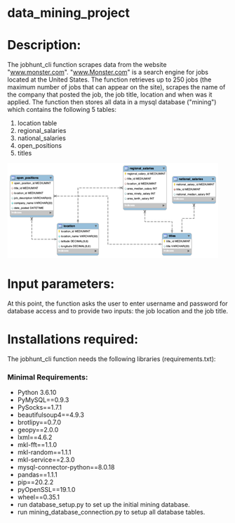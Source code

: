 # data_mining_project
# Description:
The jobhunt_cli function scrapes data from the website "www.monster.com". 
"www.Monster.com" is a search engine for jobs located at the United States. 
The function retrieves up to 250 jobs (the maximum number of jobs that can appear on the site), 
scrapes the name of the company that posted the job, the job title, location and when was it applied. 
The function then stores all data in a mysql database ("mining") which contains the following 5 tables:

1. location table
2. regional_salaries
3. national_salaries
4. open_positions
5. titles

![](.README_images/ERD_mining.png)


# Input parameters:
At this point, the function asks the user to enter username and password for database access
 and to provide two inputs: the job location and the job title.

# Installations required:
The jobhunt_cli function needs the following libraries (requirements.txt):

### Minimal Requirements:

- Python 3.6.10
- PyMySQL==0.9.3
- PySocks==1.7.1
- beautifulsoup4==4.9.3
- brotlipy==0.7.0
- geopy==2.0.0
- lxml==4.6.2
- mkl-fft==1.1.0
- mkl-random==1.1.1
- mkl-service==2.3.0
- mysql-connector-python==8.0.18
- pandas==1.1.1
- pip==20.2.2
- pyOpenSSL==19.1.0
- wheel==0.35.1
- run database_setup.py to set up the initial mining database.
- run mining_database_connection.py to setup all database tables.